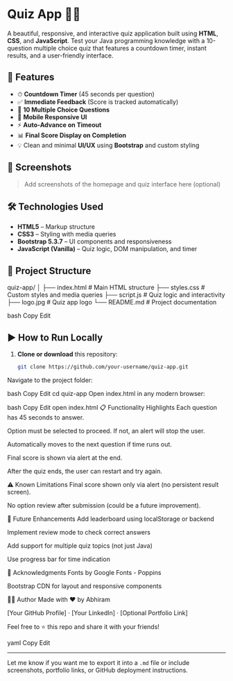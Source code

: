 # Quiz App 🧠✨

A beautiful, responsive, and interactive quiz application built using **HTML**, **CSS**, and **JavaScript**. Test your Java programming knowledge with a 10-question multiple choice quiz that features a countdown timer, instant results, and a user-friendly interface.

## 🚀 Features

- ⏱ **Countdown Timer** (45 seconds per question)
- ✅ **Immediate Feedback** (Score is tracked automatically)
- 🧪 **10 Multiple Choice Questions**
- 📱 **Mobile Responsive UI**
- ⚡ **Auto-Advance on Timeout**
- 📊 **Final Score Display on Completion**
- 💡 Clean and minimal **UI/UX** using **Bootstrap** and custom styling

## 📸 Screenshots

> Add screenshots of the homepage and quiz interface here (optional)

## 🛠️ Technologies Used

- **HTML5** – Markup structure
- **CSS3** – Styling with media queries
- **Bootstrap 5.3.7** – UI components and responsiveness
- **JavaScript (Vanilla)** – Quiz logic, DOM manipulation, and timer

## 📁 Project Structure

quiz-app/
│
├── index.html # Main HTML structure
├── styles.css # Custom styles and media queries
├── script.js # Quiz logic and interactivity
├── logo.jpg # Quiz app logo
└── README.md # Project documentation

bash
Copy
Edit

## ▶️ How to Run Locally

1. **Clone or download** this repository:
   ```bash
   git clone https://github.com/your-username/quiz-app.git
Navigate to the project folder:

bash
Copy
Edit
cd quiz-app
Open index.html in any modern browser:

bash
Copy
Edit
open index.html
📋 Functionality Highlights
Each question has 45 seconds to answer.

Option must be selected to proceed. If not, an alert will stop the user.

Automatically moves to the next question if time runs out.

Final score is shown via alert at the end.

After the quiz ends, the user can restart and try again.

⚠️ Known Limitations
Final score shown only via alert (no persistent result screen).

No option review after submission (could be a future improvement).

📌 Future Enhancements
Add leaderboard using localStorage or backend

Implement review mode to check correct answers

Add support for multiple quiz topics (not just Java)

Use progress bar for time indication

🙌 Acknowledgments
Fonts by Google Fonts - Poppins

Bootstrap CDN for layout and responsive components

👨‍💻 Author
Made with ❤️ by Abhiram

[Your GitHub Profile] · [Your LinkedIn] · [Optional Portfolio Link]

Feel free to ⭐️ this repo and share it with your friends!

yaml
Copy
Edit

---

Let me know if you want me to export it into a `.md` file or include screenshots, portfolio links, or GitHub deployment instructions.
